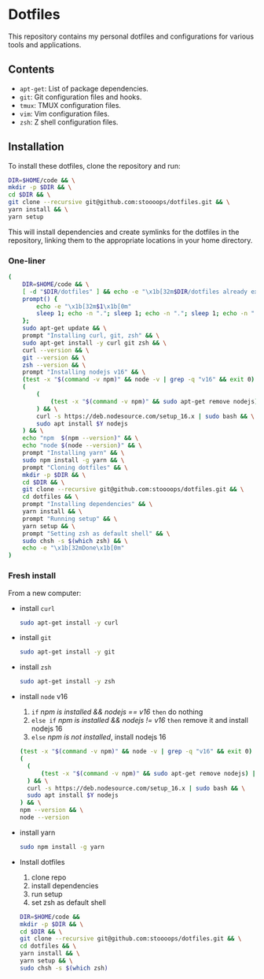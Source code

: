 # Dotfiles

This repository contains my personal dotfiles and configurations for various
tools and applications.

## Contents

- `apt-get`: List of package dependencies.
- `git`: Git configuration files and hooks.
- `tmux`: TMUX configuration files.
- `vim`: Vim configuration files.
- `zsh`: Z shell configuration files.

## Installation

To install these dotfiles, clone the repository and run:

```bash
DIR=$HOME/code && \
mkdir -p $DIR && \
cd $DIR && \
git clone --recursive git@github.com:stoooops/dotfiles.git && \
yarn install && \
yarn setup
```

This will install dependencies and create symlinks for the dotfiles in the repository,
linking them to the appropriate locations in your home directory.

### One-liner

```bash
(
    DIR=$HOME/code && \
    [ -d "$DIR/dotfiles" ] && echo -e "\x1b[32m$DIR/dotfiles already exists\x1b[0m" && exit 0 || true;
    prompt() {
        echo -e "\x1b[32m$1\x1b[0m"
        sleep 1; echo -n "."; sleep 1; echo -n "."; sleep 1; echo -n "."; sleep 1; echo
    };
    sudo apt-get update && \
    prompt "Installing curl, git, zsh" && \
    sudo apt-get install -y curl git zsh && \
    curl --version && \
    git --version && \
    zsh --version && \
    prompt "Installing nodejs v16" && \
    (test -x "$(command -v npm)" && node -v | grep -q "v16" && exit 0) || \
    (
        (
            (test -x "$(command -v npm)" && sudo apt-get remove nodejs) || true
        ) && \
        curl -s https://deb.nodesource.com/setup_16.x | sudo bash && \
        sudo apt install $Y nodejs
    ) && \
    echo "npm  $(npm --version)" && \
    echo "node $(node --version)" && \
    prompt "Installing yarn" && \
    sudo npm install -g yarn && \
    prompt "Cloning dotfiles" && \
    mkdir -p $DIR && \
    cd $DIR && \
    git clone --recursive git@github.com:stoooops/dotfiles.git && \
    cd dotfiles && \
    prompt "Installing dependencies" && \
    yarn install && \
    prompt "Running setup" && \
    yarn setup && \
    prompt "Setting zsh as default shell" && \
    sudo chsh -s $(which zsh) && \
    echo -e "\x1b[32mDone\x1b[0m"
)
```

### Fresh install

From a new computer:

- install `curl`

  ```bash
  sudo apt-get install -y curl
  ```

- install `git`

  ```bash
  sudo apt-get install -y git
  ```

- install `zsh`

  ```bash
  sudo apt-get install -y zsh
  ```

- install `node` v16

  1. `if` _npm is installed && nodejs == v16_ `then` do nothing
  2. `else if` _npm is installed && nodejs != v16_ `then` remove it and install nodejs 16
  3. `else` _npm is not installed_, install nodejs 16

  ```bash
  (test -x "$(command -v npm)" && node -v | grep -q "v16" && exit 0) || \
  (
    (
        (test -x "$(command -v npm)" && sudo apt-get remove nodejs) || true
    ) && \
    curl -s https://deb.nodesource.com/setup_16.x | sudo bash && \
    sudo apt install $Y nodejs
  ) && \
  npm --version && \
  node --version
  ```

- install yarn

  ```bash
  sudo npm install -g yarn
  ```

- Install dotfiles

  1. clone repo
  2. install dependencies
  3. run setup
  4. set zsh as default shell

  ```bash
  DIR=$HOME/code &&
  mkdir -p $DIR && \
  cd $DIR && \
  git clone --recursive git@github.com:stoooops/dotfiles.git && \
  cd dotfiles && \
  yarn install && \
  yarn setup && \
  sudo chsh -s $(which zsh)
  ```
